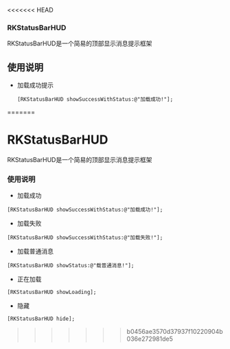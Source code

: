 <<<<<<< HEAD
### RKStatusBarHUD
RKStatusBarHUD是一个简易的顶部显示消息提示框架

## 使用说明

* 加载成功提示

    ```
    [RKStatusBarHUD showSuccessWithStatus:@"加载成功!"];
    ```

=======
# RKStatusBarHUD
RKStatusBarHUD是一个简易的顶部显示消息提示框架

### 使用说明

* 加载成功
```
[RKStatusBarHUD showSuccessWithStatus:@"加载成功!"];
```

* 加载失败
```
[RKStatusBarHUD showSuccessWithStatus:@"加载失败!"];
```

* 加载普通消息
```
[RKStatusBarHUD showStatus:@"载普通消息!"];
```

* 正在加载
```
[RKStatusBarHUD showLoading];
```

* 隐藏
```
[RKStatusBarHUD hide];
```
>>>>>>> b0456ae3570d37937f10220904b036e272981de5
